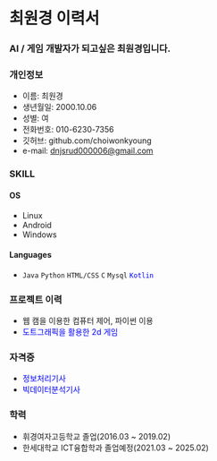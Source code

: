 # 최원경 이력서


### AI / 게임 개발자가 되고싶은 최원경입니다. 

### **개인정보**
- 이름: 최원경  
- 생년월일: 2000.10.06   
- 성별: 여  
- 전화번호: 010-6230-7356  
- 깃허브: github.com/choiwonkyoung  
- e-mail: dnjsrud000006@gmail.com  



### **SKILL**

#### **OS**
- Linux
- Android
- Windows

#### **Languages**
-  `Java` `Python` `HTML/CSS` `C` `Mysql` <span style="color:blue">`Kotlin`</span>


### **프로젝트 이력**
- 웹 캠을 이용한 컴퓨터 제어, 파이썬 이용
- <span style="color:blue">도트그래픽을 활용한 2d 게임</span>


### **자격증**
- <span style="color:blue">정보처리기사</span>
- <span style="color:blue">빅데이터분석기사</span>


### **학력**
- 휘경여자고등학교 졸업(2016.03 ~ 2019.02)
- 한세대학교 ICT융합학과 졸업예정(2021.03 ~ 2025.02)

